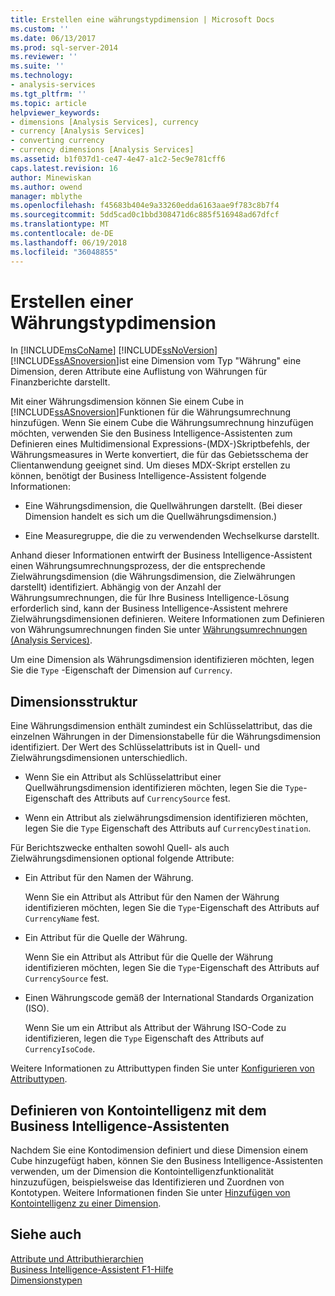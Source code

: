```yaml
---
title: Erstellen eine währungstypdimension | Microsoft Docs
ms.custom: ''
ms.date: 06/13/2017
ms.prod: sql-server-2014
ms.reviewer: ''
ms.suite: ''
ms.technology:
- analysis-services
ms.tgt_pltfrm: ''
ms.topic: article
helpviewer_keywords:
- dimensions [Analysis Services], currency
- currency [Analysis Services]
- converting currency
- currency dimensions [Analysis Services]
ms.assetid: b1f037d1-ce47-4e47-a1c2-5ec9e781cff6
caps.latest.revision: 16
author: Minewiskan
ms.author: owend
manager: mblythe
ms.openlocfilehash: f45683b404e9a33260edda6163aae9f783c8b7f4
ms.sourcegitcommit: 5dd5cad0c1bbd308471d6c885f516948ad67dfcf
ms.translationtype: MT
ms.contentlocale: de-DE
ms.lasthandoff: 06/19/2018
ms.locfileid: "36048855"
---
```

# <a name="create-a-currency-type-dimension"></a>Erstellen einer Währungstypdimension
  In [!INCLUDE[msCoName](../../includes/msconame-md.md)] [!INCLUDE[ssNoVersion](../../includes/ssnoversion-md.md)] [!INCLUDE[ssASnoversion](../../includes/ssasnoversion-md.md)]ist eine Dimension vom Typ "Währung" eine Dimension, deren Attribute eine Auflistung von Währungen für Finanzberichte darstellt.  
  
 Mit einer Währungsdimension können Sie einem Cube in [!INCLUDE[ssASnoversion](../../includes/ssasnoversion-md.md)]Funktionen für die Währungsumrechnung hinzufügen. Wenn Sie einem Cube die Währungsumrechnung hinzufügen möchten, verwenden Sie den Business Intelligence-Assistenten zum Definieren eines Multidimensional Expressions-(MDX-)Skriptbefehls, der Währungsmeasures in Werte konvertiert, die für das Gebietsschema der Clientanwendung geeignet sind. Um dieses MDX-Skript erstellen zu können, benötigt der Business Intelligence-Assistent folgende Informationen:  
  
-   Eine Währungsdimension, die Quellwährungen darstellt. (Bei dieser Dimension handelt es sich um die Quellwährungsdimension.)  
  
-   Eine Measuregruppe, die die zu verwendenden Wechselkurse darstellt.  
  
 Anhand dieser Informationen entwirft der Business Intelligence-Assistent einen Währungsumrechnungsprozess, der die entsprechende Zielwährungsdimension (die Währungsdimension, die Zielwährungen darstellt) identifiziert. Abhängig von der Anzahl der Währungsumrechnungen, die für Ihre Business Intelligence-Lösung erforderlich sind, kann der Business Intelligence-Assistent mehrere Zielwährungsdimensionen definieren. Weitere Informationen zum Definieren von Währungsumrechnungen finden Sie unter [Währungsumrechnungen &#40;Analysis Services&#41;](../currency-conversions-analysis-services.md).  
  
 Um eine Dimension als Währungsdimension identifizieren möchten, legen Sie die `Type` -Eigenschaft der Dimension auf `Currency`.  
  
## <a name="dimension-structure"></a>Dimensionsstruktur  
 Eine Währungsdimension enthält zumindest ein Schlüsselattribut, das die einzelnen Währungen in der Dimensionstabelle für die Währungsdimension identifiziert. Der Wert des Schlüsselattributs ist in Quell- und Zielwährungsdimensionen unterschiedlich.  
  
-   Wenn Sie ein Attribut als Schlüsselattribut einer Quellwährungsdimension identifizieren möchten, legen Sie die `Type`-Eigenschaft des Attributs auf `CurrencySource` fest.  
  
-   Wenn ein Attribut als zielwährungsdimension identifizieren möchten, legen Sie die `Type` Eigenschaft des Attributs auf `CurrencyDestination`.  
  
 Für Berichtszwecke enthalten sowohl Quell- als auch Zielwährungsdimensionen optional folgende Attribute:  
  
-   Ein Attribut für den Namen der Währung.  
  
     Wenn Sie ein Attribut als Attribut für den Namen der Währung identifizieren möchten, legen Sie die `Type`-Eigenschaft des Attributs auf `CurrencyName` fest.  
  
-   Ein Attribut für die Quelle der Währung.  
  
     Wenn Sie ein Attribut als Attribut für die Quelle der Währung identifizieren möchten, legen Sie die `Type`-Eigenschaft des Attributs auf `CurrencySource` fest.  
  
-   Einen Währungscode gemäß der International Standards Organization (ISO).  
  
     Wenn Sie um ein Attribut als Attribut der Währung ISO-Code zu identifizieren, legen die `Type` Eigenschaft des Attributs auf `CurrencyIsoCode`.  
  
 Weitere Informationen zu Attributtypen finden Sie unter [Konfigurieren von Attributtypen](attribute-properties-configure-attribute-types.md).  
  
## <a name="defining-account-intelligence-with-the-business-intelligence-wizard"></a>Definieren von Kontointelligenz mit dem Business Intelligence-Assistenten  
 Nachdem Sie eine Kontodimension definiert und diese Dimension einem Cube hinzugefügt haben, können Sie den Business Intelligence-Assistenten verwenden, um der Dimension die Kontointelligenzfunktionalität hinzuzufügen, beispielsweise das Identifizieren und Zuordnen von Kontotypen. Weitere Informationen finden Sie unter [Hinzufügen von Kontointelligenz zu einer Dimension](bi-wizard-add-account-intelligence-to-a-dimension.md).  
  
## <a name="see-also"></a>Siehe auch  
 [Attribute und Attributhierarchien](../multidimensional-models-olap-logical-dimension-objects/attributes-and-attribute-hierarchies.md)   
 [Business Intelligence-Assistent F1-Hilfe](../business-intelligence-wizard-f1-help.md)   
 [Dimensionstypen](../multidimensional-models-olap-logical-dimension-objects/database-dimension-properties-types.md)  
  
  